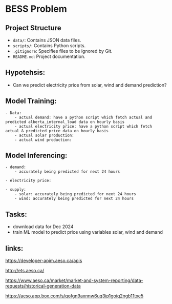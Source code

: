 # BESS Problem

## Project Structure

- `data/`: Contains JSON data files.
- `scripts/`: Contains Python scripts.
- `.gitignore`: Specifies files to be ignored by Git.
- `README.md`: Project documentation.

## Hypotehsis:
- Can we predict electricity price from solar, wind and demand prediction?

## Model Training: 
	- Data:
		- actual demand: have a python script which fetch actual and predicted alberta_internal_load data on hourly basis
		- actual electricity price: have a python script which fetch actual & predicted price data on hourly basis
		- actual solar production:
		- actual wind production:

## Model Inferencing:
	- demand:
		- accurately being predicted for next 24 hours

	- electricity price:
		
	- supply:
		- solar: accurately being predicted for next 24 hours
		- wind: accurately being predicted for next 24 hours

## Tasks:
- download data for Dec 2024
- train ML model to predict price using variables solar, wind and demand

## links:

https://developer-apim.aeso.ca/apis	

http://ets.aeso.ca/

https://www.aeso.ca/market/market-and-system-reporting/data-requests/historical-generation-data

https://aeso.app.box.com/s/qofgn9axnnw6uq3ip1goiq2ngb11txe5
